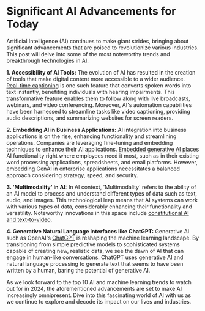 # Significant AI Advancements for Today

Artificial Intelligence (AI) continues to make giant strides, bringing about significant advancements that are poised to revolutionize various industries. This post will delve into some of the most noteworthy trends and breakthrough technologies in AI. 

**1. Accessibility of AI Tools:** The evolution of AI has resulted in the creation of tools that make digital content more accessible to a wider audience. [Real-time captioning](https://www.ibm.com/blogs/insights-on-business/gbs-strategy/ai-adoption/) is one such feature that converts spoken words into text instantly, benefiting individuals with hearing impairments. This transformative feature enables them to follow along with live broadcasts, webinars, and video conferencing. Moreover, AI's automation capabilities have been harnessed to streamline tasks like video captioning, providing audio descriptions, and summarizing websites for screen readers.

**2. Embedding AI in Business Applications:** AI integration into business applications is on the rise, enhancing functionality and streamlining operations. Companies are leveraging fine-tuning and embedding techniques to enhance their AI applications. [Embedded generative AI](https://www.forbes.com/sites/forbestechcouncil/2023/12/10/four-trends-that-changed-ai-in-2023/) places AI functionality right where employees need it most, such as in their existing word processing applications, spreadsheets, and email platforms. However, embedding GenAI in enterprise applications necessitates a balanced approach considering strategy, speed, and security.

**3. 'Multimodality' in AI:** In AI context, 'Multimodality' refers to the ability of an AI model to process and understand different types of data such as text, audio, and images. This technological leap means that AI systems can work with various types of data, considerably enhancing their functionality and versatility. Noteworthy innovations in this space include [constitutional AI and text-to-video](https://www.wired.co.uk/article/artificial-intelligence-multimodality).

**4. Generative Natural Language Interfaces like ChatGPT:** Generative AI such as OpenAI's [ChatGPT](https://www.gartner.com/en/newsroom/press-releases/2024-01-07-gartner-predicts-the-top-10-ai-and-machine-learning-trends-for-2024) is reshaping the machine learning landscape. By transitioning from simple predictive models to sophisticated systems capable of creating new, realistic data, we see the dawn of AI that can engage in human-like conversations. ChatGPT uses generative AI and natural language processing to generate text that seems to have been written by a human, baring the potential of generative AI. 

As we look forward to the top 10 AI and machine learning trends to watch out for in 2024, the aforementioned advancements are set to make AI increasingly omnipresent. Dive into this fascinating world of AI with us as we continue to explore and decode its impact on our lives and industries.